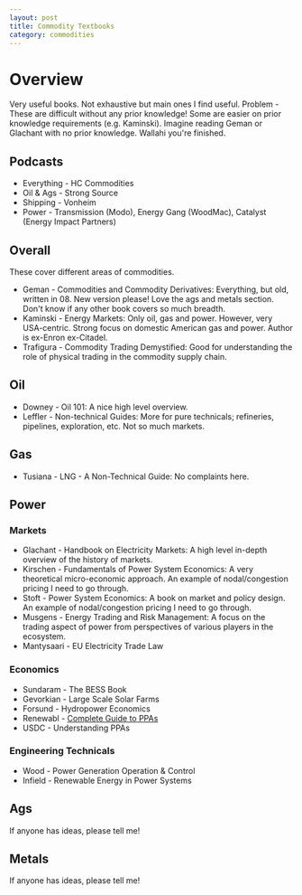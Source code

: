 ```yaml
---
layout: post
title: Commodity Textbooks
category: commodities
---
```




# Overview

Very useful books. Not exhaustive but main ones I find useful. Problem - These are difficult without any prior knowledge! Some are easier on prior knowledge requirements (e.g. Kaminski). Imagine reading Geman or Glachant with no prior knowledge. Wallahi you're finished.

## Podcasts

* Everything - HC Commodities 
* Oil & Ags - Strong Source
* Shipping - Vonheim
* Power - Transmission (Modo), Energy Gang (WoodMac), Catalyst (Energy Impact Partners)


## Overall 

These cover different areas of commodities. 

* Geman - Commodities and Commodity Derivatives: Everything, but old, written in 08. New version please! Love the ags and metals section. Don't know if any other book covers so much breadth.
* Kaminski - Energy Markets: Only oil, gas and power. However, very USA-centric. Strong focus on domestic American gas and power. Author is ex-Enron ex-Citadel.
* Trafigura - Commodity Trading Demystified: Good for understanding the role of physical trading in the commodity supply chain.


## Oil

* Downey - Oil 101: A nice high level overview.
* Leffler - Non-technical Guides: More for pure technicals; refineries, pipelines, exploration, etc. Not so much markets.

## Gas

* Tusiana - LNG - A Non-Technical Guide: No complaints here. 

## Power

### Markets

* Glachant - Handbook on Electricity Markets: A high level in-depth overview of the history of markets.
* Kirschen - Fundamentals of Power System Economics: A very theoretical micro-economic approach. An example of nodal/congestion pricing I need to go through.
* Stoft - Power System Economics: A book on market and policy design. An example of nodal/congestion pricing I need to go through.
* Musgens - Energy Trading and Risk Management: A focus on the trading aspect of power from perspectives of various players in the ecosystem.
* Mantysaari - EU Electricity Trade Law

### Economics

* Sundaram - The BESS Book
* Gevorkian - Large Scale Solar Farms
* Forsund - Hydropower Economics
* Renewabl - [Complete Guide to PPAs](https://www.renewabl.com/post/ppas-explained-the-complete-guide-to-power-purchase-agreements)
* USDC - Understanding PPAs

### Engineering Technicals

* Wood - Power Generation Operation & Control 
* Infield - Renewable Energy in Power Systems

## Ags

If anyone has ideas, please tell me! 

## Metals

If anyone has ideas, please tell me! 